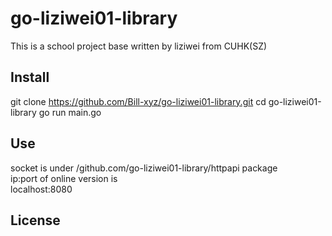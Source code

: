 # go-liziwei01-library

This is a school project base written by liziwei from CUHK(SZ)

## Install

git clone https://github.com/Bill-xyz/go-liziwei01-library.git
cd go-liziwei01-library
go run main.go

## Use

socket is under /github.com/go-liziwei01-library/httpapi package\
ip:port of online version is\
localhost:8080

## License

```
